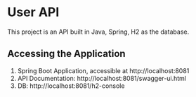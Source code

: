 # User API
This project is an API built in Java, Spring, H2 as the database.

## Accessing the Application
1. Spring Boot Application, accessible at http://localhost:8081
2. API Documentation: http://localhost:8081/swagger-ui.html
3. DB: http://localhost:8081/h2-console
